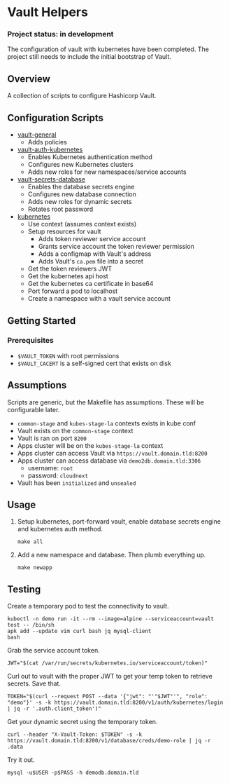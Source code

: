 # Vault Helpers

### Project status: in development
The configuration of vault with kubernetes have been completed. The project still needs to include the initial bootstrap of Vault.

## Overview
A collection of scripts to configure Hashicorp Vault. 

## Configuration Scripts
* [vault-general](configure/vault-general.sh)
  * Adds policies
* [vault-auth-kubernetes](configure/vault-auth-kubernetes.sh)
  * Enables Kubernetes authentication method
  * Configures new Kubernetes clusters
  * Adds new roles for new namespaces/service accounts
* [vault-secrets-database](configure/vault-secrets-database.sh)
  * Enables the database secrets engine
  * Configures new database connection
  * Adds new roles for dynamic secrets
  * Rotates root password
* [kubernetes](configure/kubernetes.sh)
  * Use context (assumes context exists)
  * Setup resources for vault
    * Adds token reviewer service account
    * Grants service account the token reviewer permission
    * Adds a configmap with Vault's address
    * Adds Vault's `ca.pem` file into a secret
  * Get the token reviewers JWT 
  * Get the kubernetes api host
  * Get the kubernetes ca certificate in base64
  * Port forward a pod to localhost
  * Create a namespace with a vault service account


## Getting Started
### Prerequisites
* `$VAULT_TOKEN` with root permissions
* `$VAULT_CACERT` is a self-signed cert that exists on disk

## Assumptions
Scripts are generic, but the Makefile has assumptions. These will be configurable later.

* `common-stage` and `kubes-stage-la` contexts exists in kube conf
* Vault exists on the `common-stage` context
* Vault is ran on port `8200`
* Apps cluster will be on the `kubes-stage-la` context
* Apps cluster can access Vault via `https://vault.domain.tld:8200`
* Apps cluster can access database via `demo2db.domain.tld:3306`
  * username: `root`
  * password: `cloudnext`
* Vault has been `initialized` and `unsealed`

## Usage
1. Setup kubernetes, port-forward vault, enable database secrets engine and kubernetes auth method.
   ```
   make all
   ```
2. Add a new namespace and database. Then plumb everything up.
   ```
   make newapp
   ```

## Testing
Create a temporary pod to test the connectivity to vault.
```
kubectl -n demo run -it --rm --image=alpine --serviceaccount=vault test -- /bin/sh
apk add --update vim curl bash jq mysql-client
bash
```

Grab the service account token.
```
JWT="$(cat /var/run/secrets/kubernetes.io/serviceaccount/token)"
```

Curl out to vault with the proper JWT to get your temp token to retrieve secrets. Save that.
```
TOKEN="$(curl --request POST --data '{"jwt": "'"$JWT"'", "role": "demo"}' -s -k https://vault.domain.tld:8200/v1/auth/kubernetes/login | jq -r '.auth.client_token')"
```

Get your dynamic secret using the temporary token.
```
curl --header "X-Vault-Token: $TOKEN" -s -k  https://vault.domain.tld:8200/v1/database/creds/demo-role | jq -r .data
```

Try it out.
```
mysql -u$USER -p$PASS -h demodb.domain.tld
```

